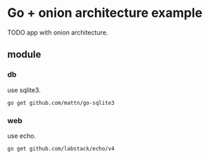 # Go + onion architecture example

TODO app with onion architecture.

## module

### db

use sqlite3.

```
go get github.com/mattn/go-sqlite3
```

### web

use echo.

```
go get github.com/labstack/echo/v4
```